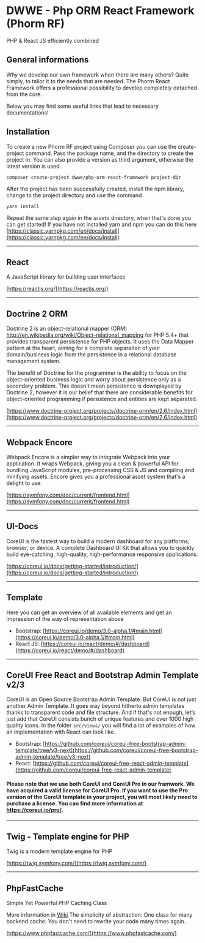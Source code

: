 # DWWE - Php ORM React Framework (Phorm RF)
PHP & React JS efficiently combined

## General informations

Why we develop our own framework when there are many others? Quite simply, to tailor it to the needs that are needed.
The Phorm React Framework offers a professional possibility to develop completely detached from the core.

Below you may find some useful links that lead to necessary documentations!

## Installation

To create a new Phorm RF project using Composer you can use the create-project command. Pass the package name, and the directory to create the project in. You can also provide a version as third argument, otherwise the latest version is used.

```composer create-project dwwe/php-orm-react-framework project-dir```

After the project has been successfully created, install the npm library, change to the project directory and use the command 

```yarn install```

Repeat the same step again in the ```assets``` directory, when that's done you can get started!
If you have not installed yarn and npm you can do this here [https://classic.yarnpkg.com/en/docs/install](https://classic.yarnpkg.com/en/docs/install)

***

## React

A JavaScript library for building user interfaces

[https://reactjs.org/](https://reactjs.org/)

***

## Doctrine 2 ORM

Doctrine 2 is an object-relational mapper (ORM) <http://en.wikipedia.org/wiki/Object-relational_mapping> for PHP 5.4+ that provides transparent persistence for PHP objects. It uses the Data Mapper pattern at the heart, aiming for a complete separation of your domain/business logic from the persistence in a relational database management system.

The benefit of Doctrine for the programmer is the ability to focus on the object-oriented business logic and worry about persistence only as a secondary problem. This doesn't mean persistence is downplayed by Doctrine 2, however it is our belief that there are considerable benefits for object-oriented programming if persistence and entities are kept separated.

[https://www.doctrine-project.org/projects/doctrine-orm/en/2.6/index.html](https://www.doctrine-project.org/projects/doctrine-orm/en/2.6/index.html)

***
## Webpack Encore

Webpack Encore is a simpler way to integrate Webpack into your application. It wraps Webpack, giving you a clean & powerful API for bundling JavaScript modules, pre-processing CSS & JS and compiling and minifying assets. Encore gives you a professional asset system that's a delight to use.

[https://symfony.com/doc/current/frontend.html](https://symfony.com/doc/current/frontend.html)

***

## UI-Docs

CoreUI is the fastest way to build a modern dashboard for any platforms, browser, or device. A complete Dashboard UI Kit that allows you to quickly build eye-catching, high-quality, high-performance responsive applications.

[https://coreui.io/docs/getting-started/introduction/](https://coreui.io/docs/getting-started/introduction/)

***

## Template

Here you can get an overview of all available elements and get an impression of the way of representation above

- Bootstrap: [https://coreui.io/demo/3.0-alpha.1/#main.html](https://coreui.io/demo/3.0-alpha.1/#main.html)
- React JS: [https://coreui.io/react/demo/#/dashboard](https://coreui.io/react/demo/#/dashboard)

***

## CoreUI Free React and Bootstrap Admin Template v2/3

CoreUI is an Open Source Bootstrap Admin Template. But CoreUI is not just another Admin Template. It goes way beyond hitherto admin templates thanks to transparent code and file structure. And if that's not enough, let’s just add that CoreUI consists bunch of unique features and over 1000 high quality icons. In the folder ```src/views/``` you will find a lot of examples of how an implementation with React can look like. 

- Bootstrap: [https://github.com/coreui/coreui-free-bootstrap-admin-template/tree/v3-next](https://github.com/coreui/coreui-free-bootstrap-admin-template/tree/v3-next)
- React: [https://github.com/coreui/coreui-free-react-admin-template](https://github.com/coreui/coreui-free-react-admin-template)

#### Please note that we use both CoreUI and CoreUI Pro in our framwork. We have acquired a valid license for CoreUI Pro. If you want to use the Pro version of the CoreUI template in your project, you will most likely need to purchase a license. You can find more information at https://coreui.io/pro/.

***

## Twig - Template engine for PHP 

Twig is a modern template engine for PHP

[https://twig.symfony.com/](https://twig.symfony.com/)

***

## PhpFastCache

Simple Yet Powerful PHP Caching Class

More information in [Wiki](https://github.com/PHPSocialNetwork/phpfastcache/wiki) The simplicity of abstraction: One class for many backend cache. You don't need to rewrite your code many times again.

[https://www.phpfastcache.com/](https://www.phpfastcache.com/)

